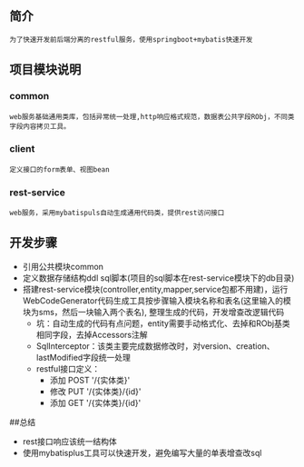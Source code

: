 ## 简介
    为了快速开发前后端分离的restful服务，使用springboot+mybatis快速开发

## 项目模块说明

### common
    web服务基础通用类库，包括异常统一处理,http响应格式规范，数据表公共字段RObj，不同类字段内容拷贝工具。
### client
    定义接口的form表单、视图bean
### rest-service
    web服务，采用mybatispuls自动生成通用代码类，提供rest访问接口
## 开发步骤
* 引用公共模块common
* 定义数据存储结构ddl sql脚本(项目的sql脚本在rest-service模块下的db目录)
* 搭建rest-service模块(controller,entity,mapper,service包都不用建)，运行WebCodeGenerator代码生成工具按步骤输入模块名称和表名(这里输入的模块为sms，然后一块输入两个表名),
整理生成的代码，开发增查改逻辑代码
    * 坑：自动生成的代码有点问题，entity需要手动格式化、去掉和RObj基类相同字段，去掉Accessors注解
    * SqlInterceptor：该类主要完成数据修改时，对version、creation、lastModified字段统一处理
    * restful接口定义：
        * 添加 POST '/{实体类}'
        * 修改 PUT '/{实体类}/{id}'
        * 添加 GET '/{实体类}/{id}'

##总结
* rest接口响应该统一结构体
* 使用mybatisplus工具可以快速开发，避免编写大量的单表增查改sql